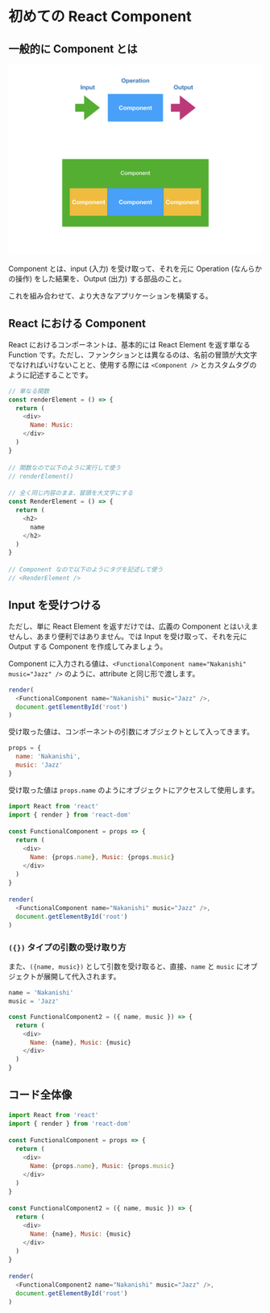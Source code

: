# 初めての React Component


## 一般的に Component とは

![](/assets/react-component.001.png)


Component とは、input \(入力\) を受け取って、それを元に Operation \(なんらかの操作\) をした結果を、Output \(出力\) する部品のこと。

これを組み合わせて、より大きなアプリケーションを構築する。

## React における Component

React におけるコンポーネントは、基本的には React Element を返す単なる  Function です。ただし、ファンクションとは異なるのは、名前の冒頭が大文字でなければいけないことと、使用する際には `<Component />` とカスタムタグのように記述することです。

```js
// 単なる関数
const renderElement = () => {
  return (
    <div>
      Name: Music:
    </div>
  )
}

// 関数なので以下のように実行して使う
// renderElement()

// 全く同じ内容のまま、冒頭を大文字にする
const RenderElement = () => {
  return (
    <h2>
      name
    </h2>
  )
}

// Component なので以下のようにタグを記述して使う
// <RenderElement />
```

## Input を受けつける

ただし、単に React Element を返すだけでは、広義の Component とはいえませんし、あまり便利ではありません。では Input を受け取って、それを元に Output する Component を作成してみましょう。

Component に入力される値は、`<FunctionalComponent name="Nakanishi" music="Jazz" />` のように、attribute と同じ形で渡します。

```js
render(
  <FunctionalComponent name="Nakanishi" music="Jazz" />,
  document.getElementById('root')
)
```

受け取った値は、コンポーネントの引数にオブジェクトとして入ってきます。

```js
props = {
  name: 'Nakanishi',
  music: 'Jazz'
}
```

受け取った値は `props.name` のようにオブジェクトにアクセスして使用します。

```js
import React from 'react'
import { render } from 'react-dom'

const FunctionalComponent = props => {
  return (
    <div>
      Name: {props.name}, Music: {props.music}
    </div>
  )
}

render(
  <FunctionalComponent name="Nakanishi" music="Jazz" />,
  document.getElementById('root')
)
```

### `({})` タイプの引数の受け取り方

また、`({name, music})` として引数を受け取ると、直接、`name` と `music` にオブジェクトが展開して代入されます。

```js
name = 'Nakanishi'
music = 'Jazz'
```

```js
const FunctionalComponent2 = ({ name, music }) => {
  return (
    <div>
      Name: {name}, Music: {music}
    </div>
  )
}
```

## コード全体像

```js
import React from 'react'
import { render } from 'react-dom'

const FunctionalComponent = props => {
  return (
    <div>
      Name: {props.name}, Music: {props.music}
    </div>
  )
}

const FunctionalComponent2 = ({ name, music }) => {
  return (
    <div>
      Name: {name}, Music: {music}
    </div>
  )
}

render(
  <FunctionalComponent2 name="Nakanishi" music="Jazz" />,
  document.getElementById('root')
)
```